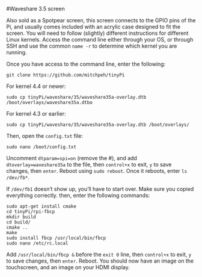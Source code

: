 #Waveshare 3.5 screen

Also sold as a Spotpear screen, this screen connects to the GPIO pins of the Pi, and usually comes included with an acrylic case designed to fit the screen. You will need to follow (slightly) different instructions for different Linux kernels. Access the command line either through your OS, or through SSH and use the common `name -r` to determine which kernel you are running.

Once you have access to the command line, enter the following:
```
git clone https://github.com/mitchpeh/tinyPi
 ```

For kernel 4.4 or newer:
```
sudo cp tinyPi/waveshare/35/waveshare35a-overlay.dtb /boot/overlays/waveshare35a.dtbo
```

For kernel 4.3 or earlier:
```
sudo cp tinyPi/waveshare/35/waveshare35a-overlay.dtb /boot/overlays/
```
Then, open the `config.txt` file:
```
sudo nano /boot/config.txt
```
Uncomment `dtparam=spi=on` (remove the #), and add `dtoverlay=waveshare35a` to the file, then `control+x` to exit, `y` to save changes, then `enter`. Reboot using `sudo reboot`. Once it reboots, enter `ls /dev/fb*`.

If `/dev/fb1` doesn’t show up, you’ll have to start over. Make sure you copied everything correctly. then, enter the following commands:
```
sudo apt-get install cmake
cd tinyPi/rpi-fbcp
mkdir build
cd build/
cmake ..
make
sudo install fbcp /usr/local/bin/fbcp
sudo nano /etc/rc.local
```

Add `/usr/local/bin/fbcp &` before the `exit 0` line, then `control+x` to exit, `y` to save changes, then `enter`. Reboot. You should now have an image on the touchscreen, and an image on your HDMI display.